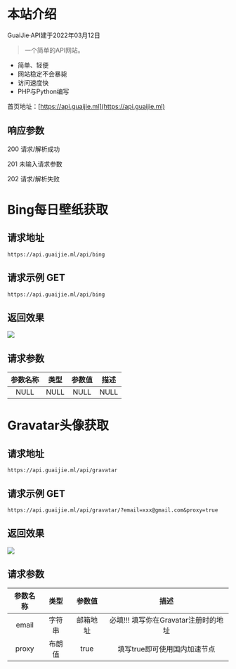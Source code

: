 # 本站介绍
GuaiJie·API建于2022年03月12日  

> 一个简单的API网站。

- 简单、轻便
- 网站稳定不会暴毙
- 访问速度快
- PHP与Python编写

首页地址：[https://api.guaijie.ml](https://api.guaijie.ml)

## 响应参数<!-- {docsify-ignore} -->
200 请求/解析成功

201 未输入请求参数

202 请求/解析失败

# Bing每日壁纸获取

## 请求地址<!-- {docsify-ignore} -->
```
https://api.guaijie.ml/api/bing
```

## 请求示例 GET<!-- {docsify-ignore} -->
```
https://api.guaijie.ml/api/bing
```

## 返回效果<!-- {docsify-ignore} -->

<img src="https://api.guaijie.ml/api/bing" >

## 请求参数<!-- {docsify-ignore} -->

| 参数名称      | 类型 | 参数值 | 描述 |
| :-----------: | :-----------: | :-----------: | :-----------: |
| NULL   | NULL        | NULL   | NULL        |

# Gravatar头像获取

## 请求地址<!-- {docsify-ignore} -->
```
https://api.guaijie.ml/api/gravatar
```

## 请求示例 GET<!-- {docsify-ignore} -->
```
https://api.guaijie.ml/api/gravatar/?email=xxx@gmail.com&proxy=true
```

## 返回效果<!-- {docsify-ignore} -->

<img src="https://api.guaijie.ml/api/gravatar/?email=xxx@gmail.com&proxy=true" >

## 请求参数<!-- {docsify-ignore} -->

| 参数名称      | 类型 | 参数值 | 描述 |
| :-----------: | :-----------: | :-----------: | :-----------: |
| email   | 字符串     | 邮箱地址 | 必填!!! 填写你在Gravatar注册时的地址 |
| proxy   | 布朗值     | true   | 填写true即可使用国内加速节点        |
